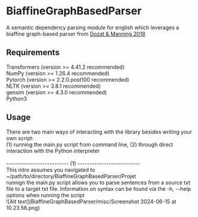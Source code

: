 # BiaffineGraphBasedParser
A semantic dependency parsing module for english which leverages a biaffine graph-based parser from [Dozat & Manning 2018](https://aclanthology.org/P18-2077/)

## Requirements
Transformers (version >= 4.41.2 recommended)<br>
NumPy (version >= 1.26.4 recommended)<br>
Pytorch (version >= 2.2.0.post100 recommended)<br>
NLTK (version >= 3.8.1 recommended)<br>
gensim (version >= 4.3.0 recommended)<br>
Python3<br>

## Usage
There are two main ways of interacting with the library besides writing your own script:<br> 
(1) running the main.py script from command line, (2) through direct interaction with the Python interpreter<br>
<br>
-------------------------- (1) --------------------------
<br>
This intro assumes you navigated to ~/path/to/directory/BiaffineGraphBasedParser/Projet<br>
runnign the main.py script allows you to parse sentences from a source txt file to a target txt file.
Information on syntax can be found via the -h, --help options when running the script
<br>
![Alt text](BiaffineGraphBasedParser/misc/Screenshot 2024-06-15 at 10.23.56.png)
